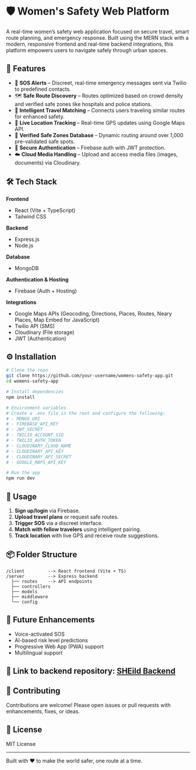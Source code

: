 
# 🛡️ Women's Safety Web Platform

A real-time women’s safety web application focused on secure travel, smart route planning, and emergency response. Built using the MERN stack with a modern, responsive frontend and real-time backend integrations, this platform empowers users to navigate safely through urban spaces.

## 🌟 Features

- 🚨 **SOS Alerts** – Discreet, real-time emergency messages sent via Twilio to predefined contacts.
- 🗺️ **Safe Route Discovery** – Routes optimized based on crowd density and verified safe zones like hospitals and police stations.
- 🧠 **Intelligent Travel Matching** – Connects users traveling similar routes for enhanced safety.
- 📍 **Live Location Tracking** – Real-time GPS updates using Google Maps API.
- 🏥 **Verified Safe Zones Database** – Dynamic routing around over 1,000 pre-validated safe spots.
- 🔐 **Secure Authentication** – Firebase auth with JWT protection.
- ☁️ **Cloud Media Handling** – Upload and access media files (images, documents) via Cloudinary.

## 🛠️ Tech Stack

**Frontend**
- React (Vite + TypeScript)
- Tailwind CSS

**Backend**
- Express.js
- Node.js

**Database**
- MongoDB

**Authentication & Hosting**
- Firebase (Auth + Hosting)

**Integrations**
- Google Maps APIs (Geocoding, Directions, Places, Routes, Neary Places, Map Embed for JavaScript)
- Twilio API (SMS)
- Cloudinary (File storage)
- JWT (Authentication)

## ⚙️ Installation

```bash
# Clone the repo
git clone https://github.com/your-username/womens-safety-app.git
cd womens-safety-app

# Install dependencies
npm install

# Environment variables
# Create a .env file in the root and configure the following:
# - MONGO_URI
# - FIREBASE_API_KEY
# - JWT_SECRET
# - TWILIO_ACCOUNT_SID
# - TWILIO_AUTH_TOKEN
# - CLOUDINARY_CLOUD_NAME
# - CLOUDINARY_API_KEY
# - CLOUDINARY_API_SECRET
# - GOOGLE_MAPS_API_KEY

# Run the app
npm run dev
```

## 🧪 Usage

1. **Sign up/login** via Firebase.
2. **Upload travel plans** or request safe routes.
3. **Trigger SOS** via a discreet interface.
4. **Match with fellow travelers** using intelligent pairing.
5. **Track location** with live GPS and receive route suggestions.

## 📦 Folder Structure

```
/client         --> React frontend (Vite + TS)
/server         --> Express backend
  ├── routes    --> API endpoints
  ├── controllers
  ├── models
  ├── middleware
  └── config
```

## 🧠 Future Enhancements

- Voice-activated SOS
- AI-based risk level predictions
- Progressive Web App (PWA) support
- Multilingual support

## 🔗 Link to backend repository: [SHEild Backend](https://github.com/AdityaGupta0001/SHEild-Backend)

## 🤝 Contributing

Contributions are welcome! Please open issues or pull requests with enhancements, fixes, or ideas.

## 📄 License

MIT License

---

Built with ❤️ to make the world safer, one route at a time.
